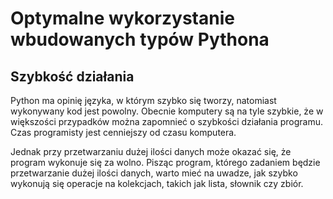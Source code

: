 # Optymalne wykorzystanie wbudowanych typów Pythona

## Szybkość działania

Python ma opinię języka, w którym szybko się tworzy, natomiast wykonywany kod jest powolny. Obecnie komputery są na tyle szybkie, że w większości przypadków można zapomnieć o szybkości działania programu. Czas programisty jest cenniejszy od czasu komputera.

Jednak przy przetwarzaniu dużej ilości danych może okazać się, że program wykonuje się za wolno. Pisząc program, którego zadaniem będzie przetwarzanie dużej ilości danych, warto mieć na uwadze, jak szybko wykonują się operacje na kolekcjach, takich jak lista, słownik czy zbiór.